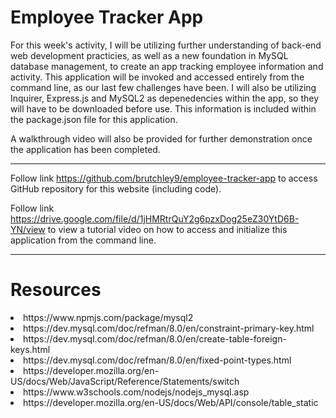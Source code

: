 # Employee Tracker App


For this week's activity, I will be utilizing further understanding of back-end web development practicies, as well as a new foundation in MySQL database management, to create an app tracking employee information and activity. This application will be invoked and accessed entirely from the command line, as our last few challenges have been. I will also be utilizing Inquirer, Express.js and MySQL2 as depenedencies within the app, so they will have to be downloaded before use. This information is included within the package.json file for this application.

A walkthrough video will also be provided for further demonstration once the application has been completed.
    

---
    

Follow link https://github.com/brutchley9/employee-tracker-app to access GitHub repository for this website (including code).

Follow link https://drive.google.com/file/d/1jHMRtrQuY2g6pzxDog25eZ30YtD6B-YN/view to view a tutorial video on how to access and initialize this application from the command line.


---
    
    
# Resources

<li>https://www.npmjs.com/package/mysql2</li>

<li>https://dev.mysql.com/doc/refman/8.0/en/constraint-primary-key.html</li>

<li>https://dev.mysql.com/doc/refman/8.0/en/create-table-foreign-keys.html</li>

<li>https://dev.mysql.com/doc/refman/8.0/en/fixed-point-types.html</li>

<li>https://developer.mozilla.org/en-US/docs/Web/JavaScript/Reference/Statements/switch</li>

<li>https://www.w3schools.com/nodejs/nodejs_mysql.asp</li>

<li>https://developer.mozilla.org/en-US/docs/Web/API/console/table_static</li>